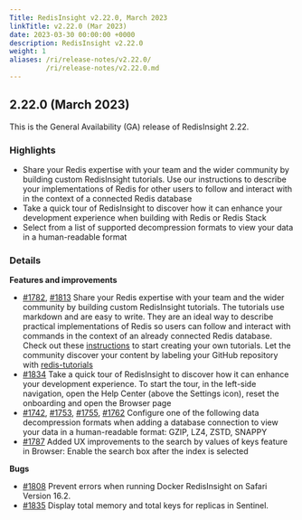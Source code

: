 ```yaml
---
Title: RedisInsight v2.22.0, March 2023
linkTitle: v2.22.0 (Mar 2023)
date: 2023-03-30 00:00:00 +0000
description: RedisInsight v2.22.0
weight: 1
aliases: /ri/release-notes/v2.22.0/
         /ri/release-notes/v2.22.0.md
---
```

## 2.22.0 (March 2023)
This is the General Availability (GA) release of RedisInsight 2.22.

### Highlights
- Share your Redis expertise with your team and the wider community by building custom RedisInsight tutorials. Use our instructions to describe your implementations of Redis for other users to follow and interact with in the context of a connected Redis database
- Take a quick tour of RedisInsight to discover how it can enhance your development experience when building with Redis or Redis Stack
- Select from a list of supported decompression formats to view your data in a human-readable format


### Details
**Features and improvements**
- [#1782](https://github.com/RedisInsight/RedisInsight/pull/1782), [#1813](https://github.com/RedisInsight/RedisInsight/pull/1813) Share your Redis expertise with your team and the wider community by building custom RedisInsight tutorials. The tutorials use markdown and are easy to write. They are an ideal way to describe practical implementations of Redis so users can follow and interact with commands in the context of an already connected Redis database. Check out these [instructions](https://github.com/RedisInsight/Tutorials) to start creating your own tutorials. Let the community discover your content by labeling your GitHub repository with [redis-tutorials](https://github.com/topics/redis-tutorials)
- [#1834](https://github.com/RedisInsight/RedisInsight/pull/1834) Take a quick tour of RedisInsight to discover how it can enhance your development experience. To start the tour, in the left-side navigation, open the Help Center (above the Settings icon), reset the onboarding and open the Browser page
- [#1742](https://github.com/RedisInsight/RedisInsight/pull/1742), [#1753](https://github.com/RedisInsight/RedisInsight/pull/1753), [#1755](https://github.com/RedisInsight/RedisInsight/pull/1755), [#1762](https://github.com/RedisInsight/RedisInsight/pull/1762) Configure one of the following data decompression formats when adding a database connection to view your data in a human-readable format: GZIP, LZ4, ZSTD, SNAPPY
- [#1787](https://github.com/RedisInsight/RedisInsight/pull/1787) Added UX improvements to the search by values of keys feature in Browser: Enable the search box after the index is selected

**Bugs**
- [#1808](https://github.com/RedisInsight/RedisInsight/pull/1808) Prevent errors when running Docker RedisInsight on Safari Version 16.2.
- [#1835](https://github.com/RedisInsight/RedisInsight/pull/1835) Display total memory and total keys for replicas in Sentinel.
